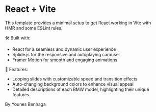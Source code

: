 # React + Vite

This template provides a minimal setup to get React working in Vite with HMR and some ESLint rules.

🛠️ Built with:

+ React for a seamless and dynamic user experience
+ Splide.js for the responsive and autoplaying carousel
+ Framer Motion for smooth and engaging animations

🌟 Features:

+ Looping slides with customizable speed and transition effects
+ Auto-changing background colors to enhance visual appeal
+ Detailed descriptions of each BMW model, highlighting their unique features


By Younes Benhaga

